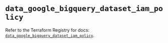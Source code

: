 # `data_google_bigquery_dataset_iam_policy`

Refer to the Terraform Registry for docs: [`data_google_bigquery_dataset_iam_policy`](https://registry.terraform.io/providers/hashicorp/google/6.38.0/docs/data-sources/bigquery_dataset_iam_policy).
